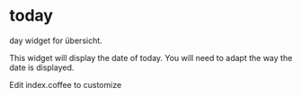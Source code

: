 # today
day widget for übersicht.

This widget will display the date of today. You will need to adapt the way the date is displayed.

Edit index.coffee to customize
